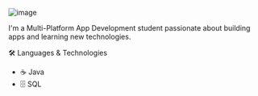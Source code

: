 ![image](https://github.com/archidowna16/archidowna/blob/main/Readme%20Gifthub.png)


I'm a Multi-Platform App Development student passionate about building apps and learning new technologies.  

🛠 Languages & Technologies

- ☕ Java  
- 🗄️ SQL  
